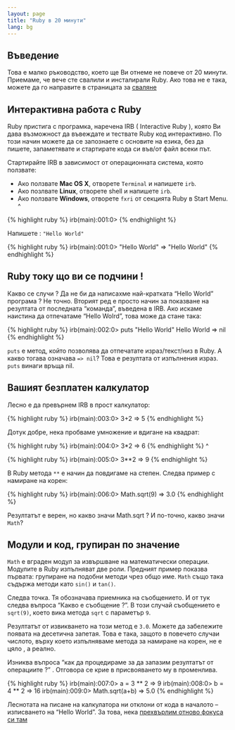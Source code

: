```yaml
---
layout: page
title: "Ruby в 20 минути"
lang: bg
---
```


## Въведение

Това е малко ръководство, което ще Ви отнеме не повече от 20 минути.
Приемаме, че вече сте свалили и инсталирали Ruby. Ако това не е така,
можете да го направите в страницата за [сваляне](/bg/downloads/)

## Интерактивна работа с Ruby

Ruby пристига с програмка, наречена IRB ( Interactive Ruby ), която Ви
дава възможност да въвеждате и тествате Ruby код интерактивно. По този
начин можете да се запознаете с основите на езика, без да пишете,
запаметявате и стартирате кода си във/от файл всеки път.

Стартирайте IRB в зависимост от операционната система, която ползвате:

* Ако ползвате **Mac OS X**, отворете `Terminal` и напишете `irb`.
* Ако позлвате **Linux**, отворете shell и напишете `irb`.
* Ако ползвате **Windows**, отвoрете `fxri` от секцията Ruby в Start
  Menu.
^

{% highlight ruby %}
irb(main):001:0>
{% endhighlight %}

Напишете : `"Hello World"`

{% highlight ruby %}
irb(main):001:0> "Hello World"
=> "Hello World"
{% endhighlight %}

## Ruby току що ви се подчини !

Какво се случи ? Да не би да написахме най-кратката “Hello World”
програма ? Не точно. Вторият ред е просто начин за показване на
резултата от последната “команда”, въведена в IRB. Ако искаме наистина
да отпечатаме “Hello Wolrd”, това може да стане така:

{% highlight ruby %}
irb(main):002:0> puts "Hello World"
Hello World
=> nil
{% endhighlight %}

`puts` е метод, който позволява да отпечатате израз/текст/низ в Ruby. А
какво тогава означава `=> nil`? Това е резултата от изпълнения израз.
`puts` винаги връща nil.

## Вашият безплатен калкулатор

Лесно е да превърнем IRB в прост калкулатор:

{% highlight ruby %}
irb(main):003:0> 3+2
=> 5
{% endhighlight %}

Дотук добре, нека пробваме умножение и вдигане на квадрат:

{% highlight ruby %}
irb(main):004:0> 3*2
=> 6
{% endhighlight %}
^

{% highlight ruby %}
irb(main):005:0> 3**2
=> 9
{% endhighlight %}

В Ruby метода `**` е начин да повдигаме на степен. Следва пример с
намиране на корен:

{% highlight ruby %}
irb(main):006:0> Math.sqrt(9)
=> 3.0
{% endhighlight %}

Резултатът е верен, но какво значи Math.sqrt ? И по-точно, какво значи
`Math`?

## Модули и код, групиран по значение

`Math` е вграден модул за извършване на математически операции. Модулите
в Ruby изпълняват две роли. Предният пример показва първата: групиране
на подобни методи чрез общо име. `Math` също така съдържа методи като
`sin()` и `tan()`.

Следва точка. Тя обозначава приемника на съобщението. И от тук следва
въпроса “Какво е съобщение ?”. В този случай съобщението е `sqrt(9)`,
което вика метода `sqrt` с параметър `9`.

Резултатът от извикването на този метод е `3.0`. Можете да забележите
появата на десетична запетая. Това е така, защото в повечето случаи
числото, върху което изпълняваме метода за намиране на корен, не е цяло
, а реално.

Изниква въпроса “как да процедираме за да запазим резултатът от
операциите ?” . Отговора се крие в присвояването му в променлива.

{% highlight ruby %}
irb(main):007:0> a = 3 ** 2
=> 9
irb(main):008:0> b = 4 ** 2
=> 16
irb(main):009:0> Math.sqrt(a+b) => 5.0
{% endhighlight %}

Леснотата на писане на калкулатора ни отклони от кода в началото –
изписването на “Hello World”. За това, нека [прехвърлим отново фокуса си
там](2/)

